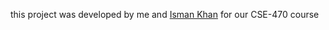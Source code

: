 this project was developed by me and [Isman Khan](https://github.com/IsmamK) for our CSE-470 course

